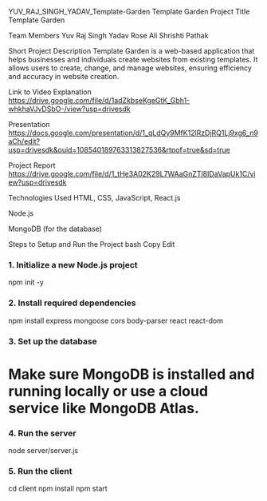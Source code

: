 YUV_RAJ_SINGH_YADAV_Template-Garden
Template Garden
Project Title
Template Garden

Team Members
Yuv Raj Singh Yadav
Rose Ali
Shrishti Pathak

Short Project Description
Template Garden is a web-based application that helps businesses and individuals create websites from existing templates. It allows users to create, change, and manage websites, ensuring efficiency and accuracy in website creation.

Link to Video Explanation
https://drive.google.com/file/d/1adZkbseKgeGtK_Gbh1-whkhaVJvDSbO-/view?usp=drivesdk

Presentation 
https://docs.google.com/presentation/d/1_qLdQy9MfK12lRzDjRQ1Lj9xg6_n9aCh/edit?usp=drivesdk&ouid=108540189763313827536&rtpof=true&sd=true

Project Report 
https://drive.google.com/file/d/1_tHe3A02K29L7WAaGnZTl8IDaVapUk1C/view?usp=drivesdk

Technologies Used
HTML, CSS, JavaScript, React.js

Node.js

MongoDB (for the database)

Steps to Setup and Run the Project
bash
Copy
Edit
### 1. Initialize a new Node.js project
npm init -y

### 2. Install required dependencies
npm install express mongoose cors body-parser react react-dom

### 3. Set up the database
# Make sure MongoDB is installed and running locally or use a cloud service like MongoDB Atlas.

### 4. Run the server
node server/server.js

### 5. Run the client
cd client
npm install
npm start
